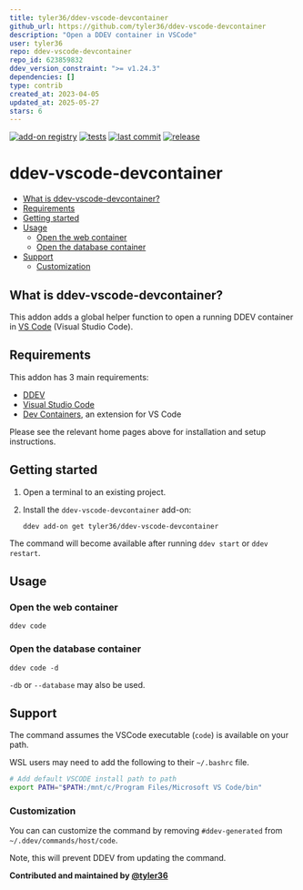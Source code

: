 ```yaml
---
title: tyler36/ddev-vscode-devcontainer
github_url: https://github.com/tyler36/ddev-vscode-devcontainer
description: "Open a DDEV container in VSCode"
user: tyler36
repo: ddev-vscode-devcontainer
repo_id: 623859832
ddev_version_constraint: ">= v1.24.3"
dependencies: []
type: contrib
created_at: 2023-04-05
updated_at: 2025-05-27
stars: 6
---
```


[![add-on registry](https://img.shields.io/badge/DDEV-Add--on_Registry-blue)](https://addons.ddev.com)
[![tests](https://github.com/ddev/ddev-addon-template/actions/workflows/tests.yml/badge.svg)](https://github.com/ddev/ddev-addon-template/actions/workflows/tests.yml)
[![last commit](https://img.shields.io/github/last-commit/tyler36/ddev-vscode-devcontainer)](https://github.com/tyler36/ddev-vscode-devcontainer/commits)
[![release](https://img.shields.io/github/v/release/tyler36/ddev-vscode-devcontainer)](https://github.com/tyler36/ddev-vscode-devcontainer/releases/latest)

# ddev-vscode-devcontainer <!-- omit in toc -->

- [What is ddev-vscode-devcontainer?](#what-is-ddev-vscode-devcontainer)
- [Requirements](#requirements)
- [Getting started](#getting-started)
- [Usage](#usage)
  - [Open the web container](#open-the-web-container)
  - [Open the database container](#open-the-database-container)
- [Support](#support)
  - [Customization](#customization)

## What is ddev-vscode-devcontainer?

This addon adds a global helper function to open a running DDEV container in [VS Code](https://code.visualstudio.com/) (Visual Studio Code).

## Requirements

This addon has 3 main requirements:

- [DDEV](https://ddev.readthedocs.io/en/stable/)
- [Visual Studio Code](https://code.visualstudio.com/)
- [Dev Containers](https://marketplace.visualstudio.com/items?itemName=ms-vscode-remote.remote-containers), an extension for VS Code

Please see the relevant home pages above for installation and setup instructions.

## Getting started

1. Open a terminal to an existing project.
1. Install the `ddev-vscode-devcontainer` add-on:

   ```shell
   ddev add-on get tyler36/ddev-vscode-devcontainer
   ```

The command will become available after running `ddev start` or `ddev restart`.

## Usage

### Open the web container

```shell
ddev code
```

### Open the database container

```shell
ddev code -d
```

`-db` or `--database` may also be used.

## Support

The command assumes the VSCode executable (`code`) is available on your path.

WSL users may need to add the following to their `~/.bashrc` file.

   ```bash
   # Add default VSCODE install path to path
   export PATH="$PATH:/mnt/c/Program Files/Microsoft VS Code/bin"
   ```

### Customization

You can can customize the command by removing `#ddev-generated` from `~/.ddev/commands/host/code`.

Note, this will prevent DDEV from updating the command.

**Contributed and maintained by [@tyler36](https://github.com/tyler36)**
